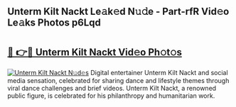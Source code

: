 ## Unterm Kilt Nackt Le𝚊k𝚎d N𝚞𝚍e - Part-rfR Vid𝚎o Le𝚊ks Photos p6Lqd

# <h2><a href="http://fb46l3.evod.top/?m=Unterm+Kilt+Nackt">🔗 👉🔴 Unterm Kilt Nackt Vid𝚎o Ph𝚘t𝚘s</a></h2>

[![Unterm Kilt Nackt N𝚞d𝚎s](https://i.imgur.com/8V9OHl7.gif)](http://fb46l3.evod.top/?m=Unterm+Kilt+Nackt)
Digital entertainer Unterm Kilt Nackt and social media sensation, celebrated for sharing dance and lifestyle themes through viral dance challenges and brief videos. Unterm Kilt Nackt, a renowned public figure, is celebrated for his philanthropy and humanitarian work. 
